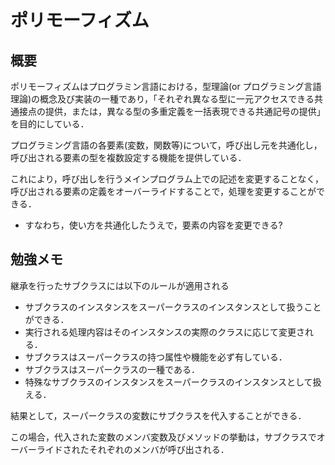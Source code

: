 # ポリモーフィズム

## 概要
ポリモーフィズムはプログラミン言語における，型理論(or プログラミング言語理論)の概念及び実装の一種であり，「それぞれ異なる型に一元アクセスできる共通接点の提供，または，異なる型の多重定義を一括表現できる共通記号の提供」を目的にしている．

プログラミング言語の各要素(変数，関数等)について，呼び出し元を共通化し，呼び出される要素の型を複数設定する機能を提供している．

これにより，呼び出しを行うメインプログラム上での記述を変更することなく，呼び出される要素の定義をオーバーライドすることで，処理を変更することができる．
- すなわち，使い方を共通化したうえで，要素の内容を変更できる?


## 勉強メモ
継承を行ったサブクラスには以下のルールが適用される
- サブクラスのインスタンスをスーパークラスのインスタンスとして扱うことができる．
- 実行される処理内容はそのインスタンスの実際のクラスに応じて変更される．
- サブクラスはスーパークラスの持つ属性や機能を必ず有している．
- サブクラスはスーパークラスの一種である．
- 特殊なサブクラスのインスタンスをスーパークラスのインスタンスとして扱える．

結果として，スーパークラスの変数にサブクラスを代入することができる．

この場合，代入された変数のメンバ変数及びメソッドの挙動は，サブクラスでオーバーライドされたそれぞれのメンバが呼び出される．